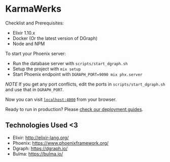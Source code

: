 # KarmaWerks

Checklist and Prerequisites:

* Elixir 1.10.x
* Docker (Or the latest version of DGraph)
* Node and NPM

To start your Phoenix server:

* Run the database server with `scripts/start_dgraph.sh `
* Setup the project with `mix setup`
* Start Phoenix endpoint with `DGRAPH_PORT=9090 mix phx.server`

*NOTE* If you get any port conflicts, edit the ports in `scripts/start_dgraph.sh` and use that in `DGRAPH_PORT`.

Now you can visit [`localhost:4000`](http://localhost:4000) from your browser.

Ready to run in production? Please [check our deployment guides](https://hexdocs.pm/phoenix/deployment.html).

## Technologies Used <3

* Elixir: http://elixir-lang.org/
* Phoenix: https://www.phoenixframework.org/
* Dgraph: https://dgraph.io/
* Bulma: https://bulma.io/
